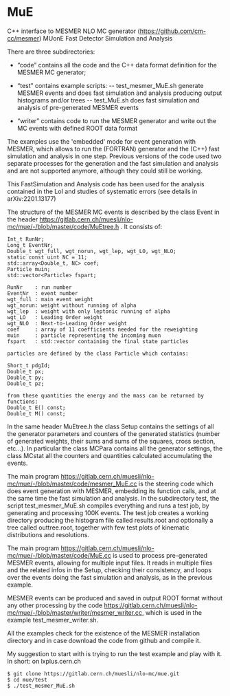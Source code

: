 # MuE
C++ interface to MESMER NLO MC generator (https://github.com/cm-cc/mesmer)
MUonE Fast Detector Simulation and Analysis

There are three subdirectories:

- “code” contains all the code and the C++ data format definition for the MESMER MC generator; 

- “test” contains example scripts:
   -- test_mesmer_MuE.sh  generate MESMER events and does fast simulation and analysis producing output histograms and/or trees
   -- test_MuE.sh         does fast simulation and analysis of pre-generated MESMER events
 
- “writer” contains code to run the MESMER generator and write out the MC events with defined ROOT data format

The examples use the 'embedded' mode for event generation with MESMER, which allows to run the (FORTRAN) generator and the (C++) fast simulation and analysis in one step. 
Previous versions of the code used two separate processes for the generation and the fast simulation and analysis and are not supported anymore, although they could still be working.

This FastSimulation and Analysis code has been used for the analysis contained in the LoI and studies of systematic errors (see details in arXiv:2201.13177)

The structure of the MESMER MC events is described by the class Event in the header https://gitlab.cern.ch/muesli/nlo-mc/mue/-/blob/master/code/MuEtree.h . It consists of:

    Int_t RunNr;
    Long_t EventNr;
    Double_t wgt_full, wgt_norun, wgt_lep, wgt_LO, wgt_NLO;
    static const uint NC = 11;
    std::array<Double_t, NC> coef;
    Particle muin;
    std::vector<Particle> fspart;

    RunNr    : run number
    EventNr  : event number
    wgt_full : main event weight
    wgt_norun: weight without running of alpha
    wgt_lep  : weight with only leptonic running of alpha
    wgt_LO   : Leading Order weight
    wgt_NLO  : Next-to-Leading Order weight
    coef     : array of 11 coefficients needed for the reweighting
    muin     : particle representing the incoming muon
    fspart   : std::vector containing the final state particles

    particles are defined by the class Particle which contains:

    Short_t pdgId;
    Double_t px;
    Double_t py;
    Double_t pz;

    from these quantities the energy and the mass can be returned by functions:
    Double_t E() const;
    Double_t M() const;

In the same header MuEtree.h the class Setup contains the settings of all the generator parameters and counters of the generated statistics (number of generated weights, their sums and sums of the squares, cross section, etc…).
In particular the class MCPara contains all the generator settings, the class MCstat all the counters and quantities calculated accumulating the events.

The main program https://gitlab.cern.ch/muesli/nlo-mc/mue/-/blob/master/code/mesmer_MuE.cc is the steering code which does event generation with MESMER, embedding its function calls, and at the same time the fast simulation and analysis. 
In the subdirectory test, the script test_mesmer_MuE.sh compiles everything and runs a test job, by generating and processing 100K events.
The test job creates a working directory producing the histogram file called results.root and optionally a tree called outtree.root, together with few test plots of kinematic distributions and resolutions.

The main program https://gitlab.cern.ch/muesli/nlo-mc/mue/-/blob/master/code/MuE.cc is used to process pre-generated MESMER events, allowing for multiple input files. It reads in multiple files and the related infos in the Setup, checking their consistency, and loops over the events doing the fast simulation and analysis, as in the previous example.

MESMER events can be produced and saved in output ROOT format without any other processing by the code 
https://gitlab.cern.ch/muesli/nlo-mc/mue/-/blob/master/writer/mesmer_writer.cc, which is used in the example test_mesmer_writer.sh.

All the examples check for the existence of the MESMER installation directory and in case download the code from github and compile it.

My suggestion to start with is trying to run the test example and play with it.
In short: on lxplus.cern.ch

```
$ git clone https://gitlab.cern.ch/muesli/nlo-mc/mue.git
$ cd mue/test
$ ./test_mesmer_MuE.sh
```


